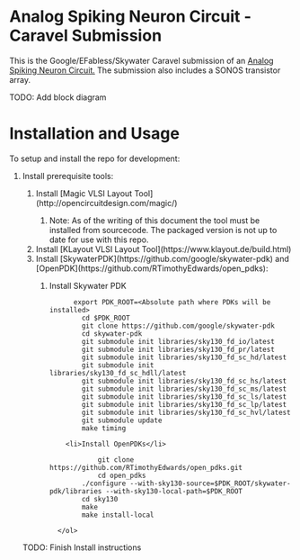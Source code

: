 # Analog Spiking Neuron Circuit - Caravel Submission

This is the Google/EFabless/Skywater Caravel submission of an [Analog Spiking Neuron Circuit.](https://ieeexplore.ieee.org/document/9184447) The submission also includes a SONOS transistor array. 

TODO: Add block diagram

[comment]: <> (<p align=”center”>)
[comment]: <> (<img src="/doc/ciic_harness.png" width="75%" height="75%"> )
[comment]: <> (</p>)

# Installation and Usage
To setup and install the repo for development:</br>
<ol>
  <li>Install prerequisite tools:</li>
	<ol>
	<li>Install [Magic VLSI Layout Tool](http://opencircuitdesign.com/magic/)</li>
		<ol>
			<li>Note: As of the writing of this document the tool must be installed from sourcecode. The packaged version is not up to date for use with this repo.</li>
		</ol>
	<li>Install [KLayout VLSI Layout Tool](https://www.klayout.de/build.html)</li>
	<li>Install [SkywaterPDK](https://github.com/google/skywater-pdk) and [OpenPDK](https://github.com/RTimothyEdwards/open_pdks):</li>
		<ol>
			<li>Install Skywater PDK</li>
     
	  	  export PDK_ROOT=<Absolute path where PDKs will be installed>
	    	cd $PDK_ROOT
	   		git clone https://github.com/google/skywater-pdk
	   		cd skywater-pdk
	   		git submodule init libraries/sky130_fd_io/latest
	   		git submodule init libraries/sky130_fd_pr/latest
	     	git submodule init libraries/sky130_fd_sc_hd/latest
	  	 	git submodule init libraries/sky130_fd_sc_hdll/latest
	  	 	git submodule init libraries/sky130_fd_sc_hs/latest
	  	 	git submodule init libraries/sky130_fd_sc_ms/latest
	  	 	git submodule init libraries/sky130_fd_sc_ls/latest
	  	 	git submodule init libraries/sky130_fd_sc_lp/latest
	    	git submodule init libraries/sky130_fd_sc_hvl/latest
	    	git submodule update
	    	make timing
 
		<li>Install OpenPDKs</li>
    
	    		git clone https://github.com/RTimothyEdwards/open_pdks.git
	     		cd open_pdks
  	  		./configure --with-sky130-source=$PDK_ROOT/skywater-pdk/libraries --with-sky130-local-path=$PDK_ROOT
  	  		cd sky130
  	  		make
  	  		make install-local
          
      </ol>
   </ol>
</ol>
  TODO: Finish Install instructions

